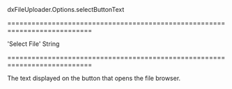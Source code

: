 <!--id-->dxFileUploader.Options.selectButtonText<!--/id-->
===========================================================================
<!--default-->'Select File'<!--/default-->
<!--type-->String<!--/type-->
===========================================================================

<!--shortDescription-->
The text displayed on the button that opens the file browser.
<!--/shortDescription-->

<!--fullDescription-->

<!--/fullDescription-->